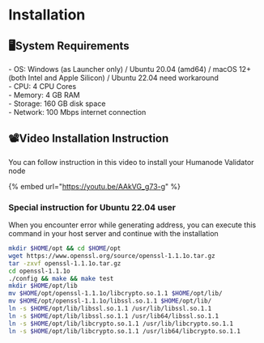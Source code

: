 # Installation

## 🖥️System Requirements

\- OS: Windows (as Launcher only) / Ubuntu 20.04 (amd64) / macOS 12+ (both Intel and Apple Silicon) / Ubuntu 22.04 need workaround \
\- CPU: 4 CPU Cores \
\- Memory: 4 GB RAM \
\- Storage: 160 GB disk space \
\- Network: 100 Mbps internet connection

## 📽️Video Installation Instruction

You can follow instruction in this video to install your Humanode Validator node

{% embed url="https://youtu.be/AAkVG_g73-g" %}

### Special instruction for Ubuntu 22.04 user

When you encounter error while generating address, you can execute this command in your host server and continue with the installation

```sh
mkdir $HOME/opt && cd $HOME/opt
wget https://www.openssl.org/source/openssl-1.1.1o.tar.gz
tar -zxvf openssl-1.1.1o.tar.gz
cd openssl-1.1.1o
./config && make && make test
mkdir $HOME/opt/lib
mv $HOME/opt/openssl-1.1.1o/libcrypto.so.1.1 $HOME/opt/lib/
mv $HOME/opt/openssl-1.1.1o/libssl.so.1.1 $HOME/opt/lib/
ln -s $HOME/opt/lib/libssl.so.1.1 /usr/lib/libssl.so.1.1
ln -s $HOME/opt/lib/libssl.so.1.1 /usr/lib64/libssl.so.1.1
ln -s $HOME/opt/lib/libcrypto.so.1.1 /usr/lib/libcrypto.so.1.1
ln -s $HOME/opt/lib/libcrypto.so.1.1 /usr/lib64/libcrypto.so.1.1
```
